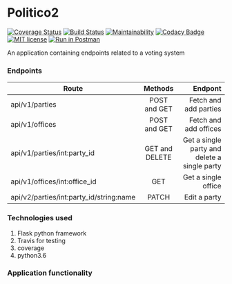# Politico2
[![Coverage Status](https://coveralls.io/repos/github/BRIGHTON-ASUMANI/politico2/badge.svg?branch=develop-163671198)](https://coveralls.io/github/BRIGHTON-ASUMANI/politico2?branch=develop-163671198)     [![Build Status](https://travis-ci.com/BRIGHTON-ASUMANI/politico2.svg?branch=develop-163671198)](https://travis-ci.com/BRIGHTON-ASUMANI/politico2)      [![Maintainability](https://api.codeclimate.com/v1/badges/1cf13a9a12a4a3fb21be/maintainability)](https://codeclimate.com/github/BRIGHTON-ASUMANI/politico2/maintainability)
[![Codacy Badge](https://api.codacy.com/project/badge/Grade/d2ff595d97ba4a9b93bce2771ec8561d)](https://www.codacy.com/app/BRIGHTON-ASUMANI/politico2?utm_source=github.com&amp;utm_medium=referral&amp;utm_content=BRIGHTON-ASUMANI/politico2&amp;utm_campaign=Badge_Grade)  [![MIT license](http://img.shields.io/badge/license-MIT-brightgreen.svg)](http://opensource.org/licenses/MIT)    [![Run in Postman](https://run.pstmn.io/button.svg)](https://www.getpostman.com/run-collection/:collection_id)

An application containing endpoints related to a voting system 

### __Endpoints__
| Route   |      Methods      |  Endpont |
|----------|:-------------:|------:|
| api/v1/parties | POST and GET | Fetch and add parties |
| api/v1/offices | POST and GET | Fetch and add offices |
| api/v1/parties/int:party_id |  GET and DELETE  |   Get a single party and delete a single party |
| api/v1/offices/int:office_id |  GET   |   Get a single office |
| api/v2/parties/int:party_id/string:name | PATCH  | Edit a party |

### __Technologies used__
1. Flask python framework
2. Travis for testing
3. coverage
4. python3.6

### __Application functionality__
